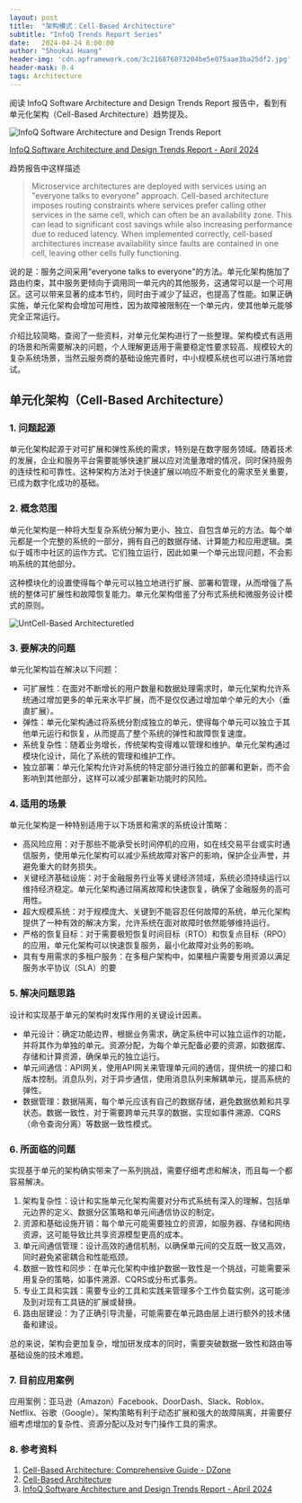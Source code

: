 ```yaml
---
layout: post
title:  "架构模式：Cell-Based Architecture"
subtitle: "InfoQ Trends Report Series"
date:   2024-04-24 8:00:00
author: "Shoukai Huang"
header-img: 'cdn.apframework.com/3c216876873204be5e075aae3ba25df2.jpg'
header-mask: 0.4
tags: Architecture
---
```


阅读 InfoQ Software Architecture and Design Trends Report 报告中，看到有单元化架构（Cell-Based Architecture）趋势提及。

![InfoQ Software Architecture and Design Trends Report](https://cdn.apframework.com/5340918fb6d93acd5571591c121d9eae.jpg)

[InfoQ Software Architecture and Design Trends Report - April 2024](https://www.infoq.com/articles/architecture-trends-2024/)

趋势报告中这样描述

> Microservice architectures are deployed with services using an "everyone talks to everyone" approach. Cell-based architecture imposes routing constraints where services prefer calling other services in the same cell, which can often be an availability zone. This can lead to significant cost savings while also increasing performance due to reduced latency. When implemented correctly, cell-based architectures increase availability since faults are contained in one cell, leaving other cells fully functioning.
> 

说的是：服务之间采用“everyone talks to everyone"的方法。单元化架构施加了路由约束，其中服务更倾向于调用同一单元内的其他服务，这通常可以是一个可用区。这可以带来显著的成本节约，同时由于减少了延迟，也提高了性能。如果正确实施，单元化架构会增加可用性，因为故障被限制在一个单元内，使其他单元能够完全正常运行。

介绍比较简略，查阅了一些资料，对单元化架构进行了一些整理。架构模式有适用的场景和所需要解决的问题，个人理解更适用于需要稳定性要求较高、规模较大的复杂系统场景，当然云服务商的基础设施完善时，中小规模系统也可以进行落地尝试。

## 单元化架构（Cell-Based Architecture）

### 1. 问题起源

单元化架构起源于对可扩展和弹性系统的需求，特别是在数字服务领域。随着技术的发展，企业和服务平台需要能够快速扩展以应对流量激增的情况，同时保持服务的连续性和可靠性。这种架构方法对于快速扩展以响应不断变化的需求至关重要，已成为数字化成功的基础。

### 2. 概念范围

单元化架构是一种将大型复杂系统分解为更小、独立、自包含单元的方法。每个单元都是一个完整的系统的一部分，拥有自己的数据存储、计算能力和应用逻辑。类似于城市中社区的运作方式。它们独立运行，因此如果一个单元出现问题，不会影响系统的其他部分。

这种模块化的设置使得每个单元可以独立地进行扩展、部署和管理，从而增强了系统的整体可扩展性和故障恢复能力。单元化架构借鉴了分布式系统和微服务设计模式的原则。

![UntCell-Based Architecturetled](https://cdn.apframework.com/e786424c137768bcf631e6eff6675219.jpg)

### 3. 要解决的问题

单元化架构旨在解决以下问题：

- 可扩展性：在面对不断增长的用户数量和数据处理需求时，单元化架构允许系统通过增加更多的单元来水平扩展，而不是仅仅通过增加单个单元的大小（垂直扩展）。
- 弹性：单元化架构通过将系统分割成独立的单元，使得每个单元可以独立于其他单元运行和恢复，从而提高了整个系统的弹性和故障恢复速度。
- 系统复杂性：随着业务增长，传统架构变得难以管理和维护。单元化架构通过模块化设计，简化了系统的管理和维护工作。
- 独立部署：单元化架构允许对系统的特定部分进行独立的部署和更新，而不会影响到其他部分，这样可以减少部署新功能时的风险。

### 4. 适用的场景

单元化架构是一种特别适用于以下场景和需求的系统设计策略：

- 高风险应用：对于那些不能承受长时间停机的应用，如在线交易平台或实时通信服务，使用单元化架构可以减少系统故障对客户的影响，保护企业声誉，并避免重大的财务损失。
- 关键经济基础设施：对于金融服务行业等关键经济领域，系统必须持续运行以维持经济稳定。单元化架构通过隔离故障和快速恢复，确保了金融服务的高可用性。
- 超大规模系统：对于规模庞大、关键到不能容忍任何故障的系统，单元化架构提供了一种有效的解决方案，允许系统在面对故障时依然能够维持运行。
- 严格的恢复目标：对于需要极短恢复时间目标（RTO）和恢复点目标（RPO）的应用，单元化架构可以快速恢复服务，最小化故障对业务的影响。
- 具有专用需求的多租户服务：在多租户架构中，如果租户需要专用资源以满足服务水平协议（SLA）的要

### 5. 解决问题思路

设计和实现基于单元的架构时发挥作用的关键设计因素。

- 单元设计：确定功能边界，根据业务需求，确定系统中可以独立运作的功能，并将其作为单独的单元。资源分配，为每个单元配备必要的资源，如数据库、存储和计算资源，确保单元的独立运行。
- 单元间通信：API网关，使用API网关来管理单元间的通信，提供统一的接口和版本控制。消息队列，对于异步通信，使用消息队列来解耦单元，提高系统的弹性。
- 数据管理：数据隔离，每个单元应该有自己的数据存储，避免数据依赖和共享状态。数据一致性，对于需要跨单元共享的数据，实现如事件溯源、CQRS（命令查询分离）等数据一致性模式。

### 6. 所面临的问题

实现基于单元的架构确实带来了一系列挑战，需要仔细考虑和解决，而且每一个都容易解决。

1. 架构复杂性：设计和实施单元化架构需要对分布式系统有深入的理解，包括单元边界的定义、数据分区策略和单元间通信协议的制定。
2. 资源和基础设施开销：每个单元可能需要独立的资源，如服务器、存储和网络资源，这可能导致比共享资源模型更高的成本。
3. 单元间通信管理：设计高效的通信机制，以确保单元间的交互既一致又高效，同时避免紧密耦合和性能瓶颈。
4. 数据一致性和同步：在单元化架构中维护数据一致性是一个挑战，可能需要采用复杂的策略，如事件溯源、CQRS或分布式事务。
5. 专业工具和实践：需要专业的工具和实践来管理多个工作负载实例，这可能涉及到对现有工具链的扩展或替换。
6. 路由层建设：为了正确引导流量，可能需要在单元路由层上进行额外的技术储备和建设。

总的来说，架构会更加复杂，增加研发成本的同时，需要突破数据一致性和路由等基础设施的技术难题。

### 7. 目前应用案例

应用案例：亚马逊（Amazon）Facebook、DoorDash、Slack、Roblox、Netflix、谷歌（Google）。架构策略有利于动态扩展和强大的故障隔离，并需要仔细考虑增加的复杂性、资源分配以及对专门操作工具的需求。


### 8. 参考资料

1. [Cell-Based Architecture: Comprehensive Guide - DZone](https://dzone.com/articles/grokking-cell-based-architecture)
2. [Cell-Based Architecture](https://github.com/wso2/reference-architecture/blob/master/reference-architecture-cell-based.md)
3. [InfoQ Software Architecture and Design Trends Report - April 2024](https://www.infoq.com/articles/architecture-trends-2024/)

